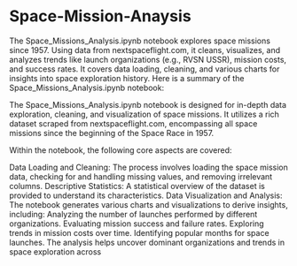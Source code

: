 # Space-Mission-Anaysis
The Space_Missions_Analysis.ipynb notebook explores space missions since 1957. Using data from nextspaceflight.com, it cleans, visualizes, and analyzes trends like launch organizations (e.g., RVSN USSR), mission costs, and success rates. It covers data loading, cleaning, and various charts for insights into space exploration history.
Here is a summary of the Space_Missions_Analysis.ipynb notebook:

The Space_Missions_Analysis.ipynb notebook is designed for in-depth data exploration, cleaning, and visualization of space missions. It utilizes a rich dataset scraped from nextspaceflight.com, encompassing all space missions since the beginning of the Space Race in 1957.

Within the notebook, the following core aspects are covered:

Data Loading and Cleaning: The process involves loading the space mission data, checking for and handling missing values, and removing irrelevant columns.
Descriptive Statistics: A statistical overview of the dataset is provided to understand its characteristics.
Data Visualization and Analysis: The notebook generates various charts and visualizations to derive insights, including:
Analyzing the number of launches performed by different organizations.
Evaluating mission success and failure rates.
Exploring trends in mission costs over time.
Identifying popular months for space launches.
The analysis helps uncover dominant organizations and trends in space exploration across 
